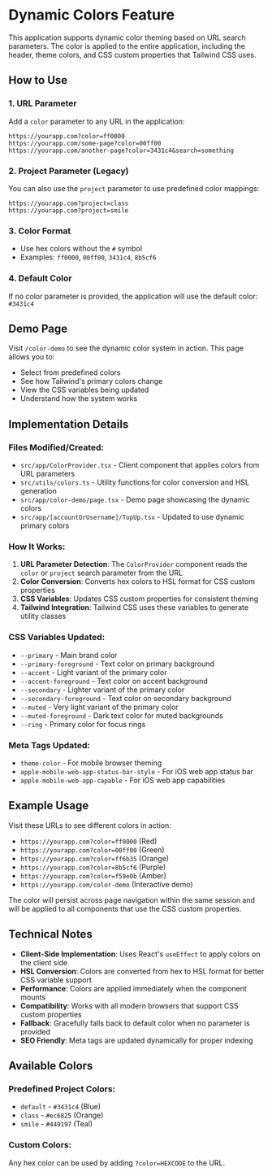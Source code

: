 # Dynamic Colors Feature

This application supports dynamic color theming based on URL search parameters. The color is applied to the entire application, including the header, theme colors, and CSS custom properties that Tailwind CSS uses.

## How to Use

### 1. URL Parameter
Add a `color` parameter to any URL in the application:

```
https://yourapp.com?color=ff0000
https://yourapp.com/some-page?color=00ff00
https://yourapp.com/another-page?color=3431c4&search=something
```

### 2. Project Parameter (Legacy)
You can also use the `project` parameter to use predefined color mappings:

```
https://yourapp.com?project=class
https://yourapp.com?project=smile
```

### 3. Color Format
- Use hex colors without the `#` symbol
- Examples: `ff0000`, `00ff00`, `3431c4`, `8b5cf6`

### 4. Default Color
If no color parameter is provided, the application will use the default color: `#3431c4`

## Demo Page

Visit `/color-demo` to see the dynamic color system in action. This page allows you to:
- Select from predefined colors
- See how Tailwind's primary colors change
- View the CSS variables being updated
- Understand how the system works

## Implementation Details

### Files Modified/Created:
- `src/app/ColorProvider.tsx` - Client component that applies colors from URL parameters
- `src/utils/colors.ts` - Utility functions for color conversion and HSL generation
- `src/app/color-demo/page.tsx` - Demo page showcasing the dynamic colors
- `src/app/[accountOrUsername]/TopUp.tsx` - Updated to use dynamic primary colors

### How It Works:
1. **URL Parameter Detection**: The `ColorProvider` component reads the `color` or `project` search parameter from the URL
2. **Color Conversion**: Converts hex colors to HSL format for CSS custom properties
3. **CSS Variables**: Updates CSS custom properties for consistent theming
4. **Tailwind Integration**: Tailwind CSS uses these variables to generate utility classes

### CSS Variables Updated:
- `--primary` - Main brand color
- `--primary-foreground` - Text color on primary background
- `--accent` - Light variant of the primary color
- `--accent-foreground` - Text color on accent background
- `--secondary` - Lighter variant of the primary color
- `--secondary-foreground` - Text color on secondary background
- `--muted` - Very light variant of the primary color
- `--muted-foreground` - Dark text color for muted backgrounds
- `--ring` - Primary color for focus rings

### Meta Tags Updated:
- `theme-color` - For mobile browser theming
- `apple-mobile-web-app-status-bar-style` - For iOS web app status bar
- `apple-mobile-web-app-capable` - For iOS web app capabilities

## Example Usage

Visit these URLs to see different colors in action:
- `https://yourapp.com?color=ff0000` (Red)
- `https://yourapp.com?color=00ff00` (Green)
- `https://yourapp.com?color=ff6b35` (Orange)
- `https://yourapp.com?color=8b5cf6` (Purple)
- `https://yourapp.com?color=f59e0b` (Amber)
- `https://yourapp.com/color-demo` (Interactive demo)

The color will persist across page navigation within the same session and will be applied to all components that use the CSS custom properties.

## Technical Notes

- **Client-Side Implementation**: Uses React's `useEffect` to apply colors on the client side
- **HSL Conversion**: Colors are converted from hex to HSL format for better CSS variable support
- **Performance**: Colors are applied immediately when the component mounts
- **Compatibility**: Works with all modern browsers that support CSS custom properties
- **Fallback**: Gracefully falls back to default color when no parameter is provided
- **SEO Friendly**: Meta tags are updated dynamically for proper indexing

## Available Colors

### Predefined Project Colors:
- `default` - `#3431c4` (Blue)
- `class` - `#ec6825` (Orange)
- `smile` - `#449197` (Teal)

### Custom Colors:
Any hex color can be used by adding `?color=HEXCODE` to the URL.

